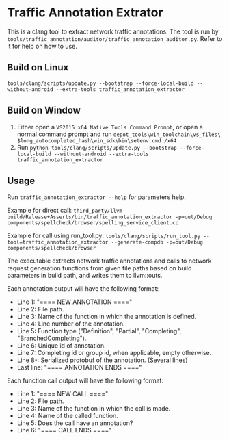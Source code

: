 # Traffic Annotation Extrator
This is a clang tool to extract network traffic annotations. The tool is run by
`tools/traffic_annotation/auditor/traffic_annotation_auditor.py`. Refer to it
for help on how to use.

## Build on Linux
`tools/clang/scripts/update.py --bootstrap --force-local-build
   --without-android --extra-tools traffic_annotation_extractor`

## Build on Window
1. Either open a `VS2015 x64 Native Tools Command Prompt`, or open a normal
   command prompt and run `depot_tools\win_toolchain\vs_files\
   $long_autocompleted_hash\win_sdk\bin\setenv.cmd /x64`
2. Run `python tools/clang/scripts/update.py --bootstrap --force-local-build
   --without-android --extra-tools traffic_annotation_extractor`

## Usage
Run `traffic_annotation_extractor --help` for parameters help.

Example for direct call:
  `third_party/llvm-build/Release+Asserts/bin/traffic_annotation_extractor
     -p=out/Debug components/spellcheck/browser/spelling_service_client.cc`

Example for call using run_tool.py:
  `tools/clang/scripts/run_tool.py --tool=traffic_annotation_extractor
     --generate-compdb -p=out/Debug components/spellcheck/browser`

The executable extracts network traffic annotations and calls to network request
  generation functions from given file paths based on build parameters in build
  path, and writes them to llvm::outs.

Each annotation output will have the following format:
  - Line 1: "==== NEW ANNOTATION ===="
  - Line 2: File path.
  - Line 3: Name of the function in which the annotation is defined.
  - Line 4: Line number of the annotation.
  - Line 5: Function type ("Definition", "Partial", "Completing",
            "BranchedCompleting").
  - Line 6: Unique id of annotation.
  - Line 7: Completing id or group id, when applicable, empty otherwise.
  - Line 8-: Serialized protobuf of the annotation. (Several lines)
  - Last line:  "==== ANNOTATION ENDS ===="

Each function call output will have the following format:
  - Line 1: "==== NEW CALL ===="
  - Line 2: File path.
  - Line 3: Name of the function in which the call is made.
  - Line 4: Name of the called function.
  - Line 5: Does the call have an annotation?
  - Line 6: "==== CALL ENDS ===="
